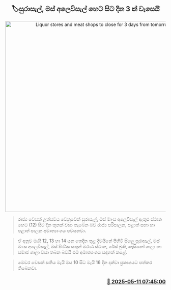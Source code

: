 <p align='center'><b><h2 align='center' title='Liquor stores and meat shops to close for 3 days from tomorrow'>🏷සුරාසැල්, මස් අලෙවිසැල් හෙට සිට දින 3 ක් වැසෙයි</h2></b></p>
<p align='center'><img src='https://helakuru.sgp1.cdn.digitaloceanspaces.com/esana/images/lib/liquor-1.jpg' width='600' alt='Liquor stores and meat shops to close for 3 days from tomorrow'></p>

> රාජ්‍ය වෙසක් උත්සවය වෙනුවෙන් සුරාසැල්, මස් මාංස අලෙවිසැල් ඇතුළු ස්ථාන හෙට (12) සිට දින තුනක් වසා තැබෙන බව රාජ්‍ය පරිපාලන, පළාත් සභා හා පළාත් පාලන අමාත්‍යාංශය පවසනවා.

> ඒ අනුව මැයි 12, 13 හා 14 යන තෙදින තුළ දිවයිනේ පිහිටි සියලු සුරාසැල්, මස් මාංස අලෙවිසැල්, මස් පිණිස සතුන් මරණ ස්ථාන, රේස් බුකි, කැසිනෝ ශාලා හා සමාජ ශාලා වසා තබන බවයි එම අමාත්‍යංශය සඳහන් කළේ.

> මෙවර වෙසක් සතිය මැයි මස 10 සිට මැයි 16 දින දක්වා ප්‍රකාශයට පත්කර තිබෙනවා.



<h3 align='right'><a href='https://www.helakuru.lk/esana/p/109997/'>📅 2025-05-11 07:45:00</a></h3>
